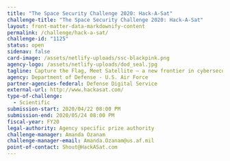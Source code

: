```yaml
---
title: "The Space Security Challenge 2020: Hack-A-Sat"
challenge-title: "The Space Security Challenge 2020: Hack-A-Sat"
layout: front-matter-data-markdownify-content
permalink: /challenge/hack-a-sat/
challenge-id: "1125"
status: open
sidenav: false
card-image: /assets/netlify-uploads/ssc-blackpink.png
agency-logo: /assets/netlify-uploads/dod_seal.jpg
tagline: Capture the Flag, Meet Satellite – a new frontier in cybersecurity
agency: Department of Defense - U.S. Air Force
partner-agencies-federal: Defense Digital Service
external-url: http://www.hackasat.com/
type-of-challenge:
  - Scientific
submission-start: 2020/04/22 08:00 PM
submission-end: 2020/05/24 08:00 PM
fiscal-year: FY20
legal-authority: Agency specific prize authority
challenge-manager: Amanda Ozanam
challenge-manager-email: Amanda.Ozanam@us.af.mil
point-of-contact: Shout@HackASat.com
---
```


